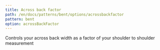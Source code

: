 ```yaml
---
title: Across back factor
path: /en/docs/patterns/bent/options/acrossbackfactor
pattern: bent
option: acrossBackFactor
---
```


Controls your across back width as a factor of your shoulder to shoulder measurement
